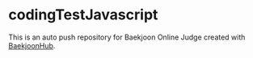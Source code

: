 # codingTestJavascript
This is an auto push repository for Baekjoon Online Judge created with [BaekjoonHub](https://github.com/BaekjoonHub/BaekjoonHub).
